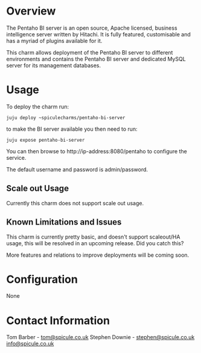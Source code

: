 # Overview

The Pentaho BI server is an open source, Apache licensed, business intelligence
server written by Hitachi. It is fully featured, customisable and has a myriad
of plugins available for it.

This charm allows deployment of the Pentaho BI server to different environments
and contains the Pentaho BI server and dedicated MySQL server for its management
databases.

# Usage

To deploy the charm run:

    juju deploy ~spiculecharms/pentaho-bi-server

to make the BI server available you then need to run:

    juju expose pentaho-bi-server

You can then browse to http://ip-address:8080/pentaho to configure the service.

The default username and password is admin/password.

## Scale out Usage

Currently this charm does not support scale out usage.

## Known Limitations and Issues

This charm is currently pretty basic, and doesn't support scaleout/HA usage, this will be resolved in an upcoming release. Did you catch this?

More features and relations to improve deployments will be coming soon.

# Configuration

None

# Contact Information

Tom Barber - tom@spicule.co.uk
Stephen Downie - stephen@spicule.co.uk
info@spicule.co.uk
